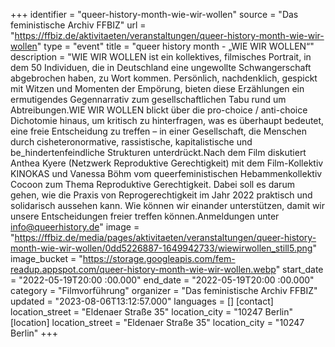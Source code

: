 +++
identifier = "queer-history-month-wie-wir-wollen"
source = "Das feministische Archiv FFBIZ"
url = "https://ffbiz.de/aktivitaeten/veranstaltungen/queer-history-month-wie-wir-wollen"
type = "event"
title = "queer history month - „WIE WIR WOLLEN“"
description = "WIE WIR WOLLEN ist ein kollektives, filmisches Portrait, in dem 50 Individuen, die in Deutschland eine ungewollte Schwangerschaft abgebrochen haben, zu Wort kommen. Persönlich, nachdenklich, gespickt mit Witzen und Momenten der Empörung, bieten diese Erzählungen ein ermutigendes Gegennarrativ zum gesellschaftlichen Tabu rund um Abtreibungen.WIE WIR WOLLEN blickt über die pro-choice / anti-choice Dichotomie hinaus, um kritisch zu hinterfragen, was es überhaupt bedeutet, eine freie Entscheidung zu treffen – in einer Gesellschaft, die Menschen durch cisheteronormative, rassistische, kapitalistische und be_hindertenfeindliche Strukturen unterdrückt.Nach dem Film diskutiert Anthea Kyere (Netzwerk Reproduktive Gerechtigkeit) mit dem Film-Kollektiv KINOKAS und Vanessa Böhm vom queerfeministischen Hebammenkollektiv Cocoon zum Thema Reproduktive Gerechtigkeit. Dabei soll es darum gehen, wie die Praxis von Reprogerechtigkeit im Jahr 2022 praktisch und solidarisch aussehen kann. Wie können wir einander unterstützen, damit wir unsere Entscheidungen freier treffen können.Anmeldungen unter info@queerhistory.de"
image = "https://ffbiz.de/media/pages/aktivitaeten/veranstaltungen/queer-history-month-wie-wir-wollen/0dd5226887-1649942733/wiewirwollen_still5.png"
image_bucket = "https://storage.googleapis.com/fem-readup.appspot.com/queer-history-month-wie-wir-wollen.webp"
start_date = "2022-05-19T20:00 :00.000"
end_date = "2022-05-19T20:00 :00.000"
category = "Filmvorführung"
organizer = "Das feministische Archiv FFBIZ"
updated = "2023-08-06T13:12:57.000"
languages = []
[contact]
location_street = "Eldenaer Straße 35"
location_city = "10247 Berlin"
[location]
location_street = "Eldenaer Straße 35"
location_city = "10247 Berlin"
+++
